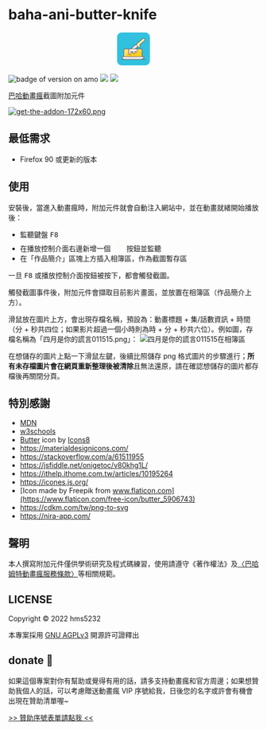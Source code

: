 # baha-ani-butter-knife

<p align="center"><img src="asset/icons8-butter-66.png" alt="logo" /></p>

![badge of version on amo](https://img.shields.io/amo/v/baha-ani-butter-knife?color=5bbfc9&style=flat-square)
[![](https://img.shields.io/github/v/release/hms5232/baha-ani-butter-knife?color=ec9f3e&include_prereleases&sort=semver&style=flat-square)](https://github.com/hms5232/baha-ani-butter-knife/releases)
![](https://img.shields.io/github/license/hms5232/baha-ani-butter-knife?color=e77d95&style=flat-square)

[巴哈動畫瘋](https://ani.gamer.com.tw/)截圖附加元件

[![get-the-addon-172x60.png](https://ffp4g1ylyit3jdyti1hqcvtb-wpengine.netdna-ssl.com/addons/files/2015/11/get-the-addon.png)](https://addons.mozilla.org/zh-TW/firefox/addon/baha-ani-butter-knife/)

## 最低需求
* Firefox 90 或更新的版本

## 使用
安裝後，當進入動畫瘋時，附加元件就會自動注入網站中，並在動畫就緒開始播放後：

* 監聽鍵盤 <kbd>F8</kbd>
* 在播放控制介面右邊新增一個 <svg version="1.1" id="a" xmlns="http://www.w3.org/2000/svg" xmlns:xlink="http://www.w3.org/1999/xlink" x="0px" y="0px" viewBox="0 0 512 512" style="enable-background:new 0 0 512 512;" xml:space="preserve" width="24" height="24">
        <g fill="#fbf7e9">
            <path d="M447.6,253.8c-2.5,6.9-6.6,12-14.2,13.2c-2.5,0.4-5.2,0.1-8.3,0.1c0,1.9,0,3.3,0,4.7c0,32.1,0.1,64.1,0,96.2
                c-0.1,20.3-13.5,36.3-33.2,39.6c-2.7,0.5-5.5,0.5-8.2,0.5c-92.6,0-185.1,0-277.7,0c-24.9,0-41.6-16.6-41.6-41.5
                c0-34.8-0.1-69.6,0-104.4c0-20.4,13.6-36.2,33.7-39.6c1.5-0.2,3-0.3,4.5-0.3c19.3,0,38.7,0,58,0c5.3,0,8.5,4.6,5.7,8.2
                c-1.3,1.6-4.2,2.8-6.3,2.8c-13.3,0.3-26.7,0.1-40,0.1c-5.6,0-11.2-0.1-16.8,0c-14.9,0.3-27.3,12.3-27.4,27.2
                c-0.2,36.3-0.2,72.6,0,108.9c0.1,14.7,12.1,27,26.6,27.1c24.3,0.3,48.7,0.1,73,0.1c0.5,0,1-0.1,1.9-0.3c0-1.5,0-2.9,0-4.4
                c0-17.1,0-34.2,0-51.3c0-1.4-0.4-3.1,0.3-4c1.3-1.7,3.1-4,4.9-4.2c1.8-0.1,4.1,1.8,5.4,3.4c0.9,1,0.6,3.1,0.6,4.7
                c0,17.1,0,34.2,0,51.3c0,1.5,0,2.9,0,4.6c7.6,0,14.8,0,22.3,0c0-32.3,0-64.5,0-97.3c-1.3,0.8-2.5,1.6-3.7,2.3
                c-15.7,10.1-31.7,19.3-49.8,24.3c-10.1,2.8-19.5,2.3-27.7-5c-10.5-9.3-11.6-25.4-2.4-36c0.9-1,1.9-2,2.8-3
                c56.7-56.7,113.5-113.4,170.1-170.2c6.6-6.7,14.3-9.5,23.4-7c15.1,4.1,21.3,22.3,12,34.9c-1.2,1.6-2.6,3-4,4.5
                c-14.3,14.3-28.6,28.6-42.9,42.9c-1,1-2.1,1.7-3.4,2.7c8.3,9.7,10.9,20.4,8.5,32.6c1.8,0,3.3,0,4.7,0c37.6,0,75.1-0.1,112.7,0
                c14.1,0,25.2,6.2,33.1,17.8c1.5,2.1,2.4,4.6,3.6,6.9C447.6,249.3,447.6,251.5,447.6,253.8z M413.9,267.2c-1.8,0-3.1,0-4.5,0
                c-37.8,0-75.6,0-113.4,0c-10.2,0-15.5-3.9-18.7-13.7c-2.4-7.5-7-13.2-13.9-16.9c-18.6-10-41.1,3.6-41.2,25
                c-0.2,44.1-0.1,88.3,0,132.4c0,0.8,0.2,1.7,0.3,2.8c1.3,0,2.4,0,3.5,0c52.8,0,105.5,0,158.3,0c17.7,0,29.6-11.9,29.6-29.5
                c0-25.1,0-50.1,0-75.2C413.9,284,413.9,275.9,413.9,267.2z M252.9,174.9c-0.3,0.3-1,0.9-1.7,1.6c-37.9,37.9-75.8,75.8-113.7,113.7
                c-0.7,0.7-1.4,1.4-2.1,2.2c-4,4.8-4.5,11.4-1.4,16.8c3,5.2,9,8.2,14.9,7c4.6-0.9,9.3-2.1,13.7-3.7c16.9-6.1,31.9-15.7,46.5-25.9
                c1-0.7,1.7-2.7,1.8-4.1c0.2-6.9,0-13.7,0.1-20.6c0.3-22.7,17.3-39.5,40-39.6c9.2,0,18.5-0.1,27.7,0.1c2.6,0,3.6-1,4-3.2
                c1.3-7.2,0.6-14.3-4.5-19.7C270.2,190.9,261.5,183.1,252.9,174.9z M279.7,233.5c3,6.1,6.1,12,8.7,18.1c1.4,3.2,3.6,4.4,6.9,4.4
                c44.6,0,89.3,0,133.9-0.2c2.1,0,4.8-1.4,6.3-3c2-2.1,0.6-4.7-0.9-6.8c-5.9-8.3-13.8-12.6-24.1-12.6c-42.8,0-85.5,0-128.3,0
                C281.2,233.5,280.1,233.5,279.7,233.5z M277.7,181.9c15.1-15.1,30.2-30.2,45.4-45.4c0.9-0.9,1.8-1.7,2.6-2.7
                c2.3-2.9,3.4-6.1,2.5-9.8c-1-4.2-3.5-7.2-7.7-8.4c-4.4-1.3-8.3-0.2-11.6,3.1c-15.3,15.4-30.7,30.7-46,46c-0.4,0.4-0.7,0.9-0.9,1.2
                C267.2,171.3,272.3,176.4,277.7,181.9z" fill="#fbf7e9"></path>
            <path d="M318.1,341.5c-10.3,7.6-22,2.9-25.7-5.8c-0.9-2.2-1.3-4.8-1.3-7.2c0-3,2-4.8,5-5c2.8-0.2,4.7,1.2,5.7,3.9
                c0.2,0.6,0.3,1.2,0.4,1.8c0.4,3,2,4.8,5.2,4.8c3.1,0,4.7-1.8,5.1-4.8c0.4-3.3,2-5.7,5.7-5.7c3.6,0,5.2,2.3,5.7,5.7
                c0.4,2.9,2,4.9,5.2,4.8c3.1,0,4.6-1.8,5.2-4.8c0.8-4.2,3.1-6.2,6.4-5.8c3.4,0.4,5.1,3.2,4.7,7.6c-1.1,11.1-14,17.8-24,12.4
                C320.2,342.9,319.2,342.2,318.1,341.5z" fill="#fbf7e9"></path>
            <path d="M384.8,322c0,3.6-1.8,6-5,6.4c-3,0.3-5.6-1.7-6.1-5.2c-0.5-3-1.7-5-4.9-5c-3.3,0-4.3,2.3-4.9,5.1c-0.7,3.6-3.1,5.5-6.2,5.1
                c-2.9-0.4-4.9-2.9-4.9-6.1c0-8.4,7.4-15.4,16.1-15.4C377.5,306.9,384.7,313.7,384.8,322z" fill="#fbf7e9"></path>
            <path d="M263.4,318.7c0-1.6-0.1-3.2,0-4.9c0.2-3.2,2.1-5.1,5.2-5.3c3.2-0.2,5.4,1.6,5.8,4.7c0.4,3.4,0.3,7,0.1,10.4
                c-0.3,3.2-3,5.3-5.9,4.9c-3.1-0.4-4.9-2.2-5.1-5.4C263.4,321.7,263.4,320.2,263.4,318.7z" fill="#fbf7e9"></path>
        </g>
    </svg> 按鈕並監聽
* 在「作品簡介」區塊上方插入相簿區，作為截圖暫存區

一旦 <kbd>F8</kbd> 或播放控制介面按鈕被按下，都會觸發截圖。

觸發截圖事件後，附加元件會擷取目前影片畫面，並放置在相簿區（作品簡介上方）。

滑鼠放在圖片上方，會出現存檔名稱，預設為：動畫標題 + 集/話數資訊 + 時間（分 + 秒共四位；如果影片超過一個小時則為時 + 分 + 秒共六位）。例如圖，存檔名稱為「四月是你的謊言011515.png」：
![四月是你的謊言011515在相簿區](https://i.imgur.com/vTJlUQs.png)

在想儲存的圖片上點一下滑鼠左鍵，後續比照儲存 png 格式圖片的步驟進行；**所有未存檔圖片會在網頁重新整理後被清除**且無法還原，請在確認想儲存的圖片都存檔後再關閉分頁。

## 特別感謝
* [MDN](https://developer.mozilla.org)
* [w3schools](w3schools.com)
* <a target="_blank" href="https://icons8.com/icon/IfXJmG4pVtC9/butter">Butter</a> icon by <a target="_blank" href="https://icons8.com">Icons8</a>
* https://materialdesignicons.com/
* https://stackoverflow.com/a/61511955
* https://jsfiddle.net/onigetoc/v80khg1L/
* https://ithelp.ithome.com.tw/articles/10195264
* https://icones.js.org/
* [Icon made by Freepik from www.flaticon.com](https://www.flaticon.com/free-icon/butter_5906743)
* https://cdkm.com/tw/png-to-svg
* https://nira-app.com/

## 聲明
本人撰寫附加元件僅供學術研究及程式碼練習，使用請遵守《著作權法》及[〈巴哈姆特動畫瘋服務條款〉](https://ani.gamer.com.tw/animeRule.php)等相關規範。

## LICENSE

Copyright © 2022 hms5232

本專案採用 [GNU AGPLv3](LICENSE) 開源許可證釋出

## donate 🎁
如果這個專案對你有幫助或覺得有用的話，請多支持動畫瘋和官方周邊；如果想贊助我個人的話，可以考慮贈送動畫瘋 VIP 序號給我，日後您的名字或許會有機會出現在贊助清單喔~

[>> 贊助序號表單請點我 <<](https://forms.gle/d6mvj4WtgXzgvdPb9)
